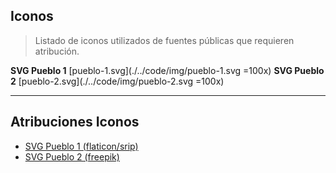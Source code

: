## Iconos

> Listado de iconos utilizados de fuentes públicas que requieren atribución.

**SVG Pueblo 1**
[pueblo-1.svg](./../code/img/pueblo-1.svg =100x)
**SVG Pueblo 2**
[pueblo-2.svg](./../code/img/pueblo-2.svg =100x)


----------------------------------------------------------------------------------------


## Atribuciones Iconos

- [SVG Pueblo 1 (flaticon/srip)](https://www.flaticon.es/autores/srip)
- [SVG Pueblo 2 (freepik)](https://www.freepik.com)
